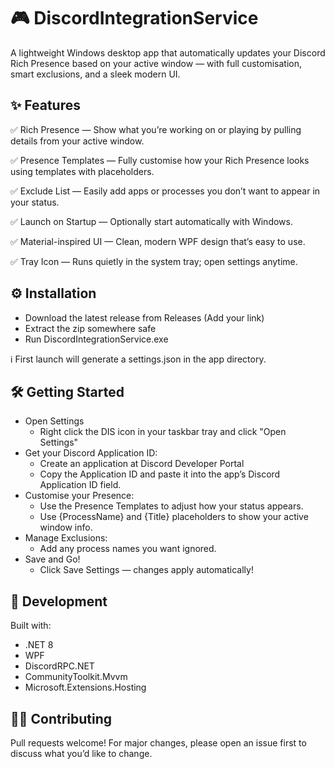 # 🎮 DiscordIntegrationService

A lightweight Windows desktop app that automatically updates your Discord Rich Presence based on your active window — with full customisation, smart exclusions, and a sleek modern UI.

## ✨ Features

✅ Rich Presence — Show what you’re working on or playing by pulling details from your active window.

✅ Presence Templates — Fully customise how your Rich Presence looks using templates with placeholders.

✅ Exclude List — Easily add apps or processes you don’t want to appear in your status.

✅ Launch on Startup — Optionally start automatically with Windows.

✅ Material-inspired UI — Clean, modern WPF design that’s easy to use.

✅ Tray Icon — Runs quietly in the system tray; open settings anytime.

## ⚙️ Installation

- Download the latest release from Releases (Add your link)
- Extract the zip somewhere safe
- Run DiscordIntegrationService.exe

ℹ️ First launch will generate a settings.json in the app directory.

## 🛠️ Getting Started

- Open Settings
  - Right click the DIS icon in your taskbar tray and click "Open Settings"
- Get your Discord Application ID:
  - Create an application at Discord Developer Portal
  - Copy the Application ID and paste it into the app’s Discord Application ID field.
- Customise your Presence:
  - Use the Presence Templates to adjust how your status appears.
  - Use {ProcessName} and {Title} placeholders to show your active window info.
- Manage Exclusions:
  - Add any process names you want ignored.
- Save and Go!
  - Click Save Settings — changes apply automatically!

## 🚀 Development

Built with:
- .NET 8
- WPF
- DiscordRPC.NET
- CommunityToolkit.Mvvm
- Microsoft.Extensions.Hosting

## 🧑‍💻 Contributing

Pull requests welcome!
For major changes, please open an issue first to discuss what you’d like to change.
